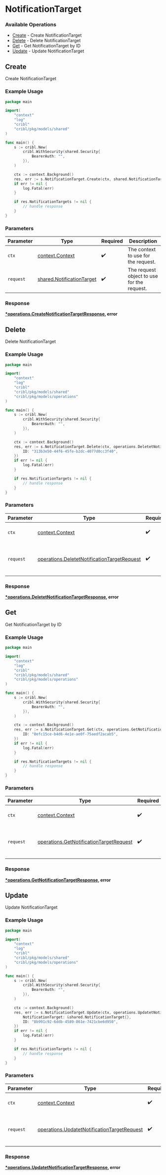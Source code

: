 # NotificationTarget

### Available Operations

* [Create](#create) - Create NotificationTarget
* [Delete](#delete) - Delete NotificationTarget
* [Get](#get) - Get NotificationTarget by ID
* [Update](#update) - Update NotificationTarget

## Create

Create NotificationTarget

### Example Usage

```go
package main

import(
	"context"
	"log"
	"cribl"
	"cribl/pkg/models/shared"
)

func main() {
    s := cribl.New(
        cribl.WithSecurity(shared.Security{
            BearerAuth: "",
        }),
    )

    ctx := context.Background()
    res, err := s.NotificationTarget.Create(ctx, shared.NotificationTarget{})
    if err != nil {
        log.Fatal(err)
    }

    if res.NotificationTargets != nil {
        // handle response
    }
}
```

### Parameters

| Parameter                                                              | Type                                                                   | Required                                                               | Description                                                            |
| ---------------------------------------------------------------------- | ---------------------------------------------------------------------- | ---------------------------------------------------------------------- | ---------------------------------------------------------------------- |
| `ctx`                                                                  | [context.Context](https://pkg.go.dev/context#Context)                  | :heavy_check_mark:                                                     | The context to use for the request.                                    |
| `request`                                                              | [shared.NotificationTarget](../../models/shared/notificationtarget.md) | :heavy_check_mark:                                                     | The request object to use for the request.                             |


### Response

**[*operations.CreateNotificationTargetResponse](../../models/operations/createnotificationtargetresponse.md), error**


## Delete

Delete NotificationTarget

### Example Usage

```go
package main

import(
	"context"
	"log"
	"cribl"
	"cribl/pkg/models/shared"
	"cribl/pkg/models/operations"
)

func main() {
    s := cribl.New(
        cribl.WithSecurity(shared.Security{
            BearerAuth: "",
        }),
    )

    ctx := context.Background()
    res, err := s.NotificationTarget.Delete(ctx, operations.DeletetNotificationTargetRequest{
        ID: "313b3e50-44f6-45fe-b2dc-4077d0cc3f40",
    })
    if err != nil {
        log.Fatal(err)
    }

    if res.NotificationTargets != nil {
        // handle response
    }
}
```

### Parameters

| Parameter                                                                                                  | Type                                                                                                       | Required                                                                                                   | Description                                                                                                |
| ---------------------------------------------------------------------------------------------------------- | ---------------------------------------------------------------------------------------------------------- | ---------------------------------------------------------------------------------------------------------- | ---------------------------------------------------------------------------------------------------------- |
| `ctx`                                                                                                      | [context.Context](https://pkg.go.dev/context#Context)                                                      | :heavy_check_mark:                                                                                         | The context to use for the request.                                                                        |
| `request`                                                                                                  | [operations.DeletetNotificationTargetRequest](../../models/operations/deletetnotificationtargetrequest.md) | :heavy_check_mark:                                                                                         | The request object to use for the request.                                                                 |


### Response

**[*operations.DeletetNotificationTargetResponse](../../models/operations/deletetnotificationtargetresponse.md), error**


## Get

Get NotificationTarget by ID

### Example Usage

```go
package main

import(
	"context"
	"log"
	"cribl"
	"cribl/pkg/models/shared"
	"cribl/pkg/models/operations"
)

func main() {
    s := cribl.New(
        cribl.WithSecurity(shared.Security{
            BearerAuth: "",
        }),
    )

    ctx := context.Background()
    res, err := s.NotificationTarget.Get(ctx, operations.GetNotificationTargetRequest{
        ID: "8efc15ce-b4d6-4e1e-ae0f-75aedf2acab5",
    })
    if err != nil {
        log.Fatal(err)
    }

    if res.NotificationTargets != nil {
        // handle response
    }
}
```

### Parameters

| Parameter                                                                                          | Type                                                                                               | Required                                                                                           | Description                                                                                        |
| -------------------------------------------------------------------------------------------------- | -------------------------------------------------------------------------------------------------- | -------------------------------------------------------------------------------------------------- | -------------------------------------------------------------------------------------------------- |
| `ctx`                                                                                              | [context.Context](https://pkg.go.dev/context#Context)                                              | :heavy_check_mark:                                                                                 | The context to use for the request.                                                                |
| `request`                                                                                          | [operations.GetNotificationTargetRequest](../../models/operations/getnotificationtargetrequest.md) | :heavy_check_mark:                                                                                 | The request object to use for the request.                                                         |


### Response

**[*operations.GetNotificationTargetResponse](../../models/operations/getnotificationtargetresponse.md), error**


## Update

Update NotificationTarget

### Example Usage

```go
package main

import(
	"context"
	"log"
	"cribl"
	"cribl/pkg/models/shared"
	"cribl/pkg/models/operations"
)

func main() {
    s := cribl.New(
        cribl.WithSecurity(shared.Security{
            BearerAuth: "",
        }),
    )

    ctx := context.Background()
    res, err := s.NotificationTarget.Update(ctx, operations.UpdatetNotificationTargetRequest{
        NotificationTarget: &shared.NotificationTarget{},
        ID: "8b991c92-6ddb-4589-861e-7421cbe6d950",
    })
    if err != nil {
        log.Fatal(err)
    }

    if res.NotificationTargets != nil {
        // handle response
    }
}
```

### Parameters

| Parameter                                                                                                  | Type                                                                                                       | Required                                                                                                   | Description                                                                                                |
| ---------------------------------------------------------------------------------------------------------- | ---------------------------------------------------------------------------------------------------------- | ---------------------------------------------------------------------------------------------------------- | ---------------------------------------------------------------------------------------------------------- |
| `ctx`                                                                                                      | [context.Context](https://pkg.go.dev/context#Context)                                                      | :heavy_check_mark:                                                                                         | The context to use for the request.                                                                        |
| `request`                                                                                                  | [operations.UpdatetNotificationTargetRequest](../../models/operations/updatetnotificationtargetrequest.md) | :heavy_check_mark:                                                                                         | The request object to use for the request.                                                                 |


### Response

**[*operations.UpdatetNotificationTargetResponse](../../models/operations/updatetnotificationtargetresponse.md), error**

